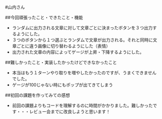 #山内さん


##今回頑張ったこと・できたこと・機能
- ランダムに出力される文章に対して文章ごとに決まったボタンを３つ出力するようにした。
- ３つのボタンから１つ選ぶとランダムで文章が出力される。それと同時に文章ごとに違う画像に切り替わるようにした（表情）
- 出力された文章の内容によってゲージが上昇・下降するようにした。


##難しかったこと・実装したかったけどできなかったこと
- 本当はもう１ターンやり取りを増やしたかったのですが、うまくできませんでした。
- ゲージが100じゃない時にもポップが出てきてしまう



##初回の課題を作ってみての感想
- 前回の課題よりもコードを理解するのに時間がかかりました。難しかったです・・・レビュー会までに改良しようと思います！
